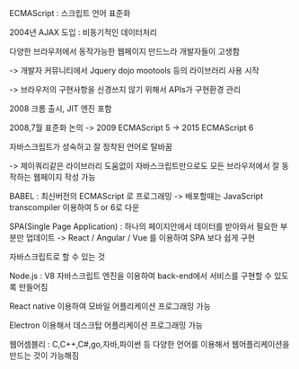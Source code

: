 ECMAScript : 스크립트 언어 표준화

2004년 AJAX 도입 : 비동기적인 데이터처리

다양한 브라우저에서 동작가능한 웹페이지 만드느라 개발자들이 고생함 

-> 개발자 커뮤니티에서 Jquery dojo mootools 등의 라이브러리 사용 시작

-> 브라우저의 구현사항을 신경쓰지 않기 위해서 APIs가 구현환경 관리

 

2008 크롬 출시, JIT 엔진 포함 

2008,7월 표준화 논의 -> 2009 ECMAScript 5 -> 2015 ECMAScript 6

자바스크립트가 성숙하고 잘 정착된 언어로 탈바꿈 

-> 제이쿼리같은 라이브러리 도움없이 자바스크립트만으로도 모든 브라우저에서 잘 동작하는 웹페이지 작성 가능

 

BABEL : 최신버전의 ECMAScript 로 프로그래밍 -> 배포할때는 JavaScript transcompiler 이용하여 5 or 6로 다운

SPA(Single Page Application) : 하나의 페이지안에서 데이터를 받아와서 필요한 부분만 업데이트 -> React / Angular / Vue 를 이용하여 SPA 보다 쉽게 구현

 

자바스크립트로 할 수 있는 것

Node.js : V8 자바스크립트 엔진을 이용하여 back-end에서 서비스를 구현할 수 있도록 만들어짐

React native 이용하여 모바일 어플리케이션 프로그래밍 가능

Electron 이용해서 데스크탑 어플리케이션 프로그래밍 가능

 

웹어셈블리 : C,C++,C#,go,자바,파이썬 등 다양한 언어를 이용해서 웹어플리케이션을 만드는 것이 가능해짐